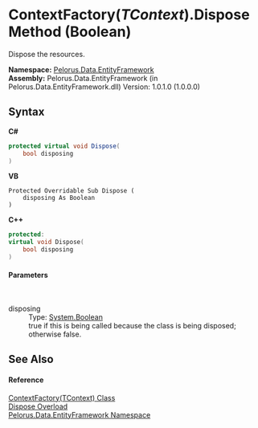 # ContextFactory(*TContext*).Dispose Method (Boolean)
 

Dispose the resources.

**Namespace:**&nbsp;<a href="55312241">Pelorus.Data.EntityFramework</a><br />**Assembly:**&nbsp;Pelorus.Data.EntityFramework (in Pelorus.Data.EntityFramework.dll) Version: 1.0.1.0 (1.0.0.0)

## Syntax

**C#**<br />
``` C#
protected virtual void Dispose(
	bool disposing
)
```

**VB**<br />
``` VB
Protected Overridable Sub Dispose ( 
	disposing As Boolean
)
```

**C++**<br />
``` C++
protected:
virtual void Dispose(
	bool disposing
)
```


#### Parameters
&nbsp;<dl><dt>disposing</dt><dd>Type: <a href="http://msdn2.microsoft.com/en-us/library/a28wyd50" target="_blank">System.Boolean</a><br />true if this is being called because the class is being disposed; otherwise false.</dd></dl>

## See Also


#### Reference
<a href="EC90D80">ContextFactory(TContext) Class</a><br /><a href="A0C9AF36">Dispose Overload</a><br /><a href="55312241">Pelorus.Data.EntityFramework Namespace</a><br />